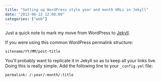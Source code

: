 ```yaml
---
title: "Setting up WordPress style year and month URLs in Jekyll"
date: "2013-06-22 12:00:00"
categories: ["web"]
---
```



Just a quick note to mark my move from WordPress to <a href="https://jekyllrb.com/">Jekyll</a>.

If you were using this common WordPress permalink structure:

`sitename/YY/MM/post-title`

You'll probably want to replicate it in Jekyll so as to keep all your links live. Doing this is really simple. Add the following line to your `_config.yml` file:

`permalink: /:year/:month/:title`
